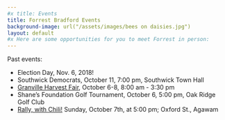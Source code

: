 ```yaml
---
#x title: Events
title: Forrest Bradford Events
background-image: url("/assets/images/bees on daisies.jpg")
layout: default
#x Here are some opportunities for you to meet Forrest in person:
---
```

Past events:
* Election Day,  Nov. 6, 2018!
* Southwick Democrats, October 11, 7:00 pm, Southwick Town Hall
* <a href="GranvilleFair.html">Granville Harvest Fair</a>, October 6-8, 8:00 am - 3:30 pm
* Shane’s Foundation Golf Tournament, October 6, 5:00 pm, Oak Ridge Golf Club
* <a href="rally2.html">Rally, with Chili!</a> Sunday, October 7th, at 5:00 pm; Oxford St., Agawam


